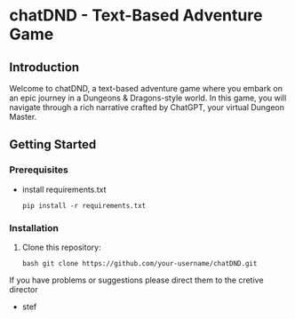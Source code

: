 # chatDND - Text-Based Adventure Game

## Introduction

Welcome to chatDND, a text-based adventure game where you embark on an epic journey in a Dungeons & Dragons-style world. In this game, you will navigate through a rich narrative crafted by ChatGPT, your virtual Dungeon Master.

## Getting Started

### Prerequisites

- install requirements.txt

    ```pip install -r requirements.txt```

### Installation

1. Clone this repository:

   ```bash git clone https://github.com/your-username/chatDND.git```


If you have problems or suggestions please direct them to the cretive director
- stef